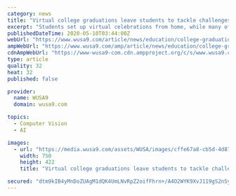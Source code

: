 ```yaml
---
category: news
title: "Virtual college graduations leave students to tackle challenges they'll face after coronavirus"
excerpt: "Students set up virtual celebrations from home, while many of the commencement speeches addressed the challenges awaiting graduating seniors given the economy."
publishedDateTime: 2020-05-10T03:44:00Z
webUrl: "https://www.wusa9.com/article/news/education/college-graduations-go-virtual-weak-economy-graduating-students/65-5c8f849e-e94a-4000-9e21-30bd207f4b44"
ampWebUrl: "https://www.wusa9.com/amp/article/news/education/college-graduations-go-virtual-weak-economy-graduating-students/65-5c8f849e-e94a-4000-9e21-30bd207f4b44"
cdnAmpWebUrl: "https://www-wusa9-com.cdn.ampproject.org/c/s/www.wusa9.com/amp/article/news/education/college-graduations-go-virtual-weak-economy-graduating-students/65-5c8f849e-e94a-4000-9e21-30bd207f4b44"
type: article
quality: 32
heat: 32
published: false

provider:
  name: WUSA9
  domain: wusa9.com

topics:
  - Computer Vision
  - AI

images:
  - url: "https://media.wusa9.com/assets/WUSA/images/cffe67a8-cb5d-4d87-b159-95772fb7eb27/cffe67a8-cb5d-4d87-b159-95772fb7eb27_750x422.png"
    width: 750
    height: 422
    title: "Virtual college graduations leave students to tackle challenges they'll face after coronavirus"

secured: "dtm9kIB4yMnDoZUAgM1dQK4UmLNvRpZ2oifFhrn+/A4O2WYK9XvJ119gS2nSyFyhjUFXkM6E72hOORnfS6/mObRvzfSOi6+nwhvw14lXJTXYBBzCvDyoA4VA5hWQNSh7dIvWH4GQVGZnsZYtqHdtddY490m2PEBHLZEazEMWpUA5Bn5OwhaSc3dv1P+I+GAWkTbesEgJKCmci5pE1LLM+0nrtlilvtfE6riVDzLcnLml4ycZkPAPfyH+X09Z+Ud681b7o0K5v4OvqCKYsR5/As+a3n+GclRI5l9d6PFQhdJnIw2M8tW7uTh9InCZU76B;RBN+fCPBh6MzTNrrdNeJbg=="
---
```


